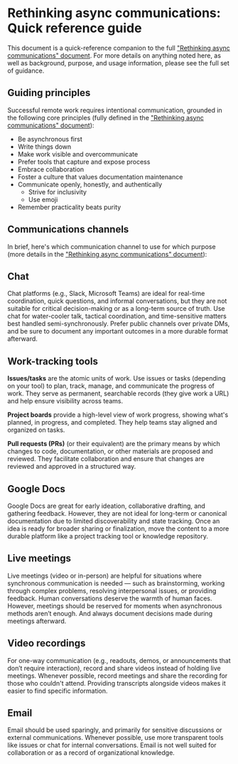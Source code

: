 # Rethinking async communications: Quick reference guide

This document is a quick-reference companion to the full ["Rethinking async communications" document](./async-communications-for-remote-teams.md). For more details on anything noted here, as well as background, purpose, and usage information, please see the full set of guidance.

## Guiding principles

Successful remote work requires intentional communication, grounded in the following core principles (fully defined in the ["Rethinking async communications" document](./async-communications-for-remote-teams.md)):
- Be asynchronous first
- Write things down
- Make work visible and overcommunicate
- Prefer tools that capture and expose process
- Embrace collaboration
- Foster a culture that values documentation maintenance
- Communicate openly, honestly, and authentically
  - Strive for inclusivity
  - Use emoji
- Remember practicality beats purity

## Communications channels

In brief, here's which communication channel to use for which purpose (more details in the ["Rethinking async communications" document](./async-communications-for-remote-teams.md)):

## Chat

Chat platforms (e.g., Slack, Microsoft Teams) are ideal for real-time coordination, quick questions, and informal conversations, but they are not suitable for critical decision-making or as a long-term source of truth. Use chat for water-cooler talk, tactical coordination, and time-sensitive matters best handled semi-synchronously. Prefer public channels over private DMs, and be sure to document any important outcomes in a more durable format afterward.

## Work-tracking tools

**Issues/tasks** are the atomic units of work. Use issues or tasks (depending on your tool) to plan, track, manage, and communicate the progress of work. They serve as permanent, searchable records (they give work a URL) and help ensure visibility across teams.

**Project boards** provide a high-level view of work progress, showing what's planned, in progress, and completed. They help teams stay aligned and organized on tasks.

**Pull requests (PRs)** (or their equivalent) are the primary means by which changes to code, documentation, or other materials are proposed and reviewed. They facilitate collaboration and ensure that changes are reviewed and approved in a structured way.

## Google Docs

Google Docs are great for early ideation, collaborative drafting, and gathering feedback. However, they are not ideal for long-term or canonical documentation due to limited discoverability and state tracking. Once an idea is ready for broader sharing or finalization, move the content to a more durable platform like a project tracking tool or knowledge repository.

## Live meetings

Live meetings (video or in-person) are helpful for situations where synchronous communication is needed — such as brainstorming, working through complex problems, resolving interpersonal issues, or providing feedback. Human conversations deserve the warmth of human faces. However, meetings should be reserved for moments when asynchronous methods aren’t enough. And always document decisions made during meetings afterward.

## Video recordings

For one-way communication (e.g., readouts, demos, or announcements that don’t require interaction), record and share videos instead of holding live meetings. Whenever possible, record meetings and share the recording for those who couldn't attend. Providing transcripts alongside videos makes it easier to find specific information.

## Email

Email should be used sparingly, and primarily for sensitive discussions or external communications. Whenever possible, use more transparent tools like issues or chat for internal conversations. Email is not well suited for collaboration or as a record of organizational knowledge.
